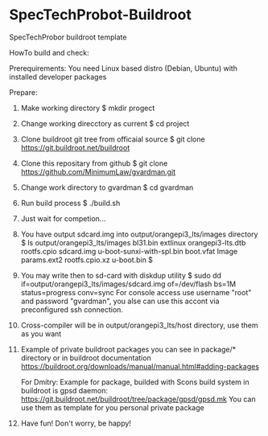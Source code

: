 # SpecTechProbot-Buildroot

SpecTechProbor buildroot template

HowTo build and check:

Prerequirements:
  You need Linux based distro (Debian, Ubuntu) with installed developer packages

Prepare:
1. Make working directory
 $ mkdir progect
2. Change working direcctory as current
 $ cd project
3. Clone buildroot git tree from officaial source
 $ git clone https://git.buildroot.net/buildroot
4. Clone this repositary from github
 $ git clone https://github.com/MinimumLaw/gvardman.git
5. Change work directory to gvardman
 $ cd gvardman
6. Run build process
 $ ./build.sh
7. Just wait for competion...
8. You have output sdcard.img into output/orangepi3_lts/images directory
 $ ls output/orangepi3_lts/images
 bl31.bin   extlinux  orangepi3-lts.dtb  rootfs.cpio     sdcard.img  u-boot-sunxi-with-spl.bin
 boot.vfat  Image     params.ext2        rootfs.cpio.xz  u-boot.bin
 $
9. You may write then to sd-card with diskdup utility
 $ sudo dd if=output/orangepi3_lts/images/sdcard.img of=/dev/flash bs=1M status=progress conv=sync
   For console access use username "root" and password "gvardman", you alse can use
   this accont via preconfigured ssh connection.
10. Cross-compiler will be in output/orangepi3_lts/host directory, use them as you want
11. Example of private buildroot packages you can see in package/* directory or in buildroot
    documentation https://buildroot.org/downloads/manual/manual.html#adding-packages

    For Dmitry:
    Example for package, builded with Scons build system in buildroot is gpsd daemon:
    https://git.buildroot.net/buildroot/tree/package/gpsd/gpsd.mk
    You can use them as template for you personal private package
12. Have fun! Don't worry, be happy!

